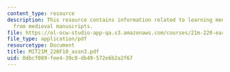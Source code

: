 ```yaml
---
content_type: resource
description: This resource contains information related to learning medieval notation
  from medieval manuscripts.
file: https://ol-ocw-studio-app-qa.s3.amazonaws.com/courses/21m-220-early-music-fall-2010/0dbcf089fee439c0db49572e6b2a2f67_MIT21M_220F10_assn3.pdf
file_type: application/pdf
resourcetype: Document
title: MIT21M_220F10_assn3.pdf
uid: 0dbcf089-fee4-39c0-db49-572e6b2a2f67
---
```

